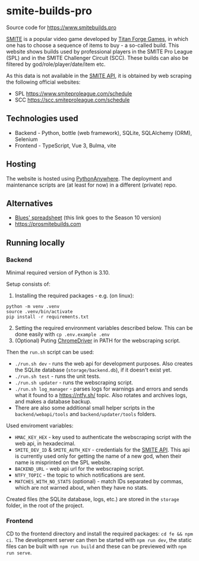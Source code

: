# smite-builds-pro
Source code for https://www.smitebuilds.pro

[SMITE](https://www.smitegame.com) is a popular video game developed by [Titan Forge Games](https://www.titanforgegames.com/), in which one has to choose a sequence of items to buy - a so-called build. This website shows builds used by professional players in the SMITE Pro League (SPL) and in the SMITE Challenger Circuit (SCC). These builds can also be filtered by god/role/player/date/item etc.

As this data is not available in the [SMITE API](https://webcdn.hirezstudios.com/hirez-studios/legal/smite-api-developer-guide.pdf), it is obtained by web scraping the following official websites:
- SPL https://www.smiteproleague.com/schedule
- SCC https://scc.smiteproleague.com/schedule


## Technologies used
- Backend - Python, bottle (web framework), SQLite, SQLAlchemy (ORM), Selenium
- Frontend - TypeScript, Vue 3, Bulma, vite

## Hosting
The website is hosted using [PythonAnywhere](https://www.pythonanywhere.com). The deployment and maintenance scripts are (at least for now) in a different (private) repo.

## Alternatives
- [Blues' spreadsheet](https://docs.google.com/spreadsheets/d/1W9mQkedMvYLUMt9sPs8zwRr75aaOUNf02FeoRFvoDao/edit#gid=385314662) (this link goes to the Season 10 version)
- https://prosmitebuilds.com

## Running locally

### Backend
Minimal required version of Python is 3.10.

Setup consists of:
1. Installing the required packages - e.g. (on linux):
```
python -m venv .venv
source .venv/bin/activate
pip install -r requirements.txt
```
2. Setting the required environment variables described below. This can be done easily with `cp .env.example .env`
3. (Optional) Puting [ChromeDriver](https://chromedriver.chromium.org) in PATH for the webscraping script.

Then the `run.sh` script can be used:
- `./run.sh dev` - runs the web api for development purposes. Also creates the SQLite database (`storage/backend.db`), if it doesn't exist yet.
- `./run.sh test` - runs the unit tests.
- `./run.sh updater` - runs the webscraping script.
- `./run.sh log_manager` - parses logs for warnings and errors and sends what it found to a https://ntfy.sh/ topic. Also rotates and archives logs, and makes a database backup.
- There are also some additional small helper scripts in the `backend/webapi/tools` and `backend/updater/tools` folders.

Used enviroment variables:
- `HMAC_KEY_HEX` - key used to authenticate the webscraping script with the web api, in hexadecimal.
- `SMITE_DEV_ID` & `SMITE_AUTH_KEY` - credentials for the [SMITE API](https://webcdn.hirezstudios.com/hirez-studios/legal/smite-api-developer-guide.pdf). This api is currently used only for getting the name of a new god, when their name is misprinted on the SPL website.
- `BACKEND_URL` - web api url for the webscraping script.
- `NTFY_TOPIC` - the topic to which notifications are sent.
- `MATCHES_WITH_NO_STATS` (optional) - match IDs separated by commas, which are not warned about, when they have no stats.

Created files (the SQLite database, logs, etc.) are stored in the `storage` folder, in the root of the project.

### Frontend
CD to the frontend directory and install the required packages: `cd fe && npm ci`. The development server can then be started with `npm run dev`, the static files can be built with `npm run build` and these can be previewed with `npm run serve`.
